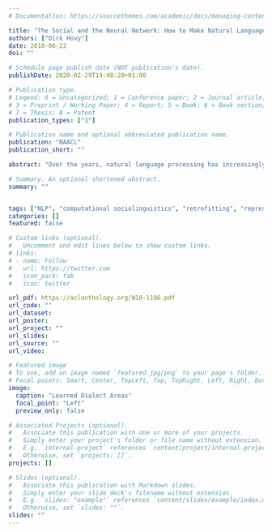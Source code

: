 ```yaml
---
# Documentation: https://sourcethemes.com/academic/docs/managing-content/

title: "The Social and the Neural Network: How to Make Natural Language Processing about People again"
authors: ["Dirk Hovy"]
date: 2018-06-22
doi: ""

# Schedule page publish date (NOT publication's date).
publishDate: 2020-02-29T14:48:20+01:00

# Publication type.
# Legend: 0 = Uncategorized; 1 = Conference paper; 2 = Journal article;
# 3 = Preprint / Working Paper; 4 = Report; 5 = Book; 6 = Book section;
# 7 = Thesis; 8 = Patent
publication_types: ["1"]

# Publication name and optional abbreviated publication name.
publication: "NAACL"
publication_short: ""

abstract: "Over the years, natural language processing has increasingly focused on tasks that can be solved by statistical models, but ignored the social aspects of language. These limitations are in large part due to historically available data and the limitations of the models, but have narrowed our focus and biased the tools demographically. However, with the increased availability of data sets including socio-demographic information and more expressive (neural) models, we have the opportunity to address both issues. I argue that this combination can broaden the focus of NLP to solve a whole new range of tasks, enable us to generate novel linguistic insights, and provide fairer tools for everyone."

# Summary. An optional shortened abstract.
summary: ""


tags: ["NLP", "computational sociolinguistics", "retrofitting", "representation learning"]
categories: []
featured: false

# Custom links (optional).
#   Uncomment and edit lines below to show custom links.
# links:
# - name: Follow
#   url: https://twitter.com
#   icon_pack: fab
#   icon: twitter

url_pdf: https://aclanthology.org/W18-1106.pdf
url_code: ""
url_dataset:
url_poster:
url_project: ""
url_slides:
url_source: ""
url_video:

# Featured image
# To use, add an image named `featured.jpg/png` to your page's folder.
# Focal points: Smart, Center, TopLeft, Top, TopRight, Left, Right, BottomLeft, Bottom, BottomRight.
image:
  caption: "Learned Dialect Areas"
  focal_point: "Left"
  preview_only: false

# Associated Projects (optional).
#   Associate this publication with one or more of your projects.
#   Simply enter your project's folder or file name without extension.
#   E.g. `internal-project` references `content/project/internal-project/index.md`.
#   Otherwise, set `projects: []`.
projects: []

# Slides (optional).
#   Associate this publication with Markdown slides.
#   Simply enter your slide deck's filename without extension.
#   E.g. `slides: "example"` references `content/slides/example/index.md`.
#   Otherwise, set `slides: ""`.
slides: ""
---
```

